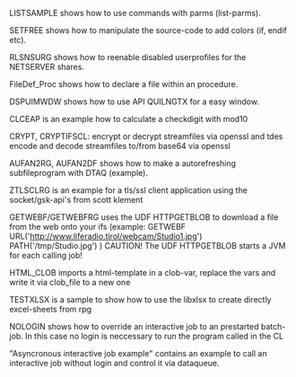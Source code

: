 LISTSAMPLE shows how to use commands with parms (list-parms).

SETFREE shows how to manipulate the source-code to add colors (if, endif etc).

RLSNSURG shows how to reenable disabled userprofiles for the NETSERVER shares.

FileDef_Proc shows how to declare a file within an procedure.

DSPUIMWDW shows how to use API QUILNGTX for a easy window.

CLCEAP is an example how to calculate a checkdigit with mod10

CRYPT, CRYPTIFSCL: encrypt or decrypt streamfiles via openssl and tdes
                   encode and decode streamfiles to/from base64 via openssl

AUFAN2RG, AUFAN2DF shows how to make a autorefreshing subfileprogram with DTAQ (example).

ZTLSCLRG is an example for a tls/ssl client application using the socket/gsk-api's from scott klement

GETWEBF/GETWEBFRG uses the UDF HTTPGETBLOB to download a file from the web onto your ifs 
   (example: GETWEBF URL('http://www.liferadio.tirol/webcam/Studio1.jpg') PATH('/tmp/Studio.jpg') )
   CAUTION! The UDF HTTPGETBLOB starts a JVM for each calling job!

HTML_CLOB imports a html-template in a clob-var, replace the vars and write it via clob_file to a new one

TESTXLSX is a sample to show how to use the libxlsx to create directly excel-sheets from rpg

NOLOGIN shows how to override an interactive job to an prestarted batch-job. In this case no login is neccessary to run the program called in the CL

"Asyncronous interactive job example" contains an example to call an interactive job without login and control it via dataqueue.
